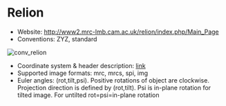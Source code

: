 # Relion

* Website: http://www2.mrc-lmb.cam.ac.uk/relion/index.php/Main_Page
* Conventions: ZYZ, standard

![conv_relion](https://cloud.githubusercontent.com/assets/6952870/7273520/d7c53cbc-e8f4-11e4-942a-6fcd776bdc31.png)

* Coordinate system & header description: [link](http://www2.mrc-lmb.cam.ac.uk/relion/index.php/Conventions_&_File_formats)
* Supported image formats: mrc, mrcs, spi, img
* Euler angles: (rot,tilt,psi). Positive rotations of object are clockwise. Projection direction is defined by (rot,tilt).
Psi is in-plane rotation for tilted image. For untilted rot=psi=in-plane rotation
